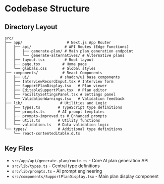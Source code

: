# Codebase Structure

## Directory Layout
```
src/
├── app/                    # Next.js App Router
│   ├── api/               # API Routes (Edge Functions)
│   │   ├── generate-plan/ # Main plan generation endpoint
│   │   └── generate-alternatives/ # Alternative plans
│   ├── layout.tsx         # Root layout
│   ├── page.tsx          # Home page
│   └── globals.css       # Global styles
├── components/           # React Components
│   ├── ui/              # shadcn/ui base components
│   ├── InterviewRecordInput.tsx # Interview form
│   ├── SupportPlanDisplay.tsx   # Plan viewer
│   ├── EditableSupportPlan.tsx  # Plan editor
│   ├── FacilitySettingsPanel.tsx # Settings panel
│   └── ValidationWarnings.tsx   # Validation feedback
├── lib/                 # Utilities and Logic
│   ├── types.ts        # TypeScript type definitions
│   ├── prompts.ts      # AI prompt templates
│   ├── prompts-improved.ts # Enhanced prompts
│   ├── utils.ts        # Utility functions
│   └── validation.ts   # Data validation logic
└── types/              # Additional type definitions
    └── react-contenteditable.d.ts
```

## Key Files
- `src/app/api/generate-plan/route.ts` - Core AI plan generation API
- `src/lib/types.ts` - Central type definitions
- `src/lib/prompts.ts` - AI prompt engineering
- `src/components/SupportPlanDisplay.tsx` - Main plan display component